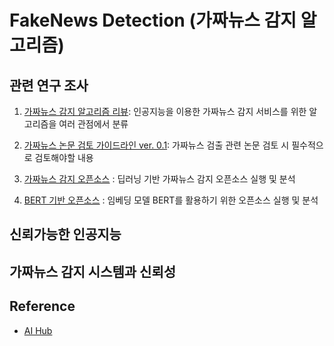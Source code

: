 # FakeNews Detection (가짜뉴스 감지 알고리즘)

## 관련 연구 조사 

1. [가짜뉴스 감지 알고리즘 리뷰](https://docs.google.com/spreadsheets/d/1SLRxDUZ7V_fU-PwBsJVZm1ZI0KU2UJgG3nH9eo8xsWQ/edit?usp=sharing): 인공지능을 이용한 가짜뉴스 감지 서비스를 위한 알고리즘을 여러 관점에서 분류

2. [가짜뉴스 논문 검토 가이드라인 ver. 0.1](https://github.com/BlockchainTechnologyRnDLab/FakeNews/blob/master/Paper_review_guideline.md): 가짜뉴스 검출 관련 논문 검토 시 필수적으로 검토해야할 내용 

3. [가짜뉴스 감지 오픈소스](https://github.com/BlockchainTechnologyRnDLab/FakeNews/blob/master/Open_Source/Fake_News_Detection_Open_Source.md) : 딥러닝 기반 가짜뉴스 감지 오픈소스 실행 및 분석

4. [BERT 기반 오픈소스](https://github.com/BlockchainTechnologyRnDLab/FakeNews/blob/master/Open_Source/BERT_Colab_Open_Source.md) : 임베딩 모델 BERT를 활용하기 위한 오픈소스 실행 및 분석 

## 신뢰가능한 인공지능

## 가짜뉴스 감지 시스템과 신뢰성



## Reference

* [AI Hub](http://www.aihub.or.kr)

